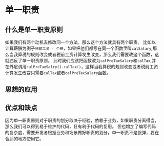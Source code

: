 # 单一职责
## 什么是单一职责原则
如果我们有两个动机去修改同一个方法，那么这个方法就具有两个职责。
比如以计算薪酬为例子`税前工资 - 个税`，如果把他们都写在同一个函数里叫`calSalary`,那么当我算税的规则改变或者税前工资计算发生改变，那么我们需要改这个函数，这就违反了单一职责原则。
此时我们应该把函数改为`calPreTaxSalary`和`calTax`,并在外层调用`calPreTaxSalry()-calTax()`，这样当我算税的规则改变或者税前工资计算发生改变只需要`calTax`或者`calPreTaxSalary`函数。

## 思想的应用

## 优点和缺点
因为单一职责原则对于职责的划分取决于经验，依赖于业务，如果职责分离得当，那么我们可以得到易于维护的代码，且有利于代码的复用。
但也增加了编写代码的复杂度，需要开发者根据业务和场景做好职责的划分，单一职责不是银弹，要在合适的地方使用它。


